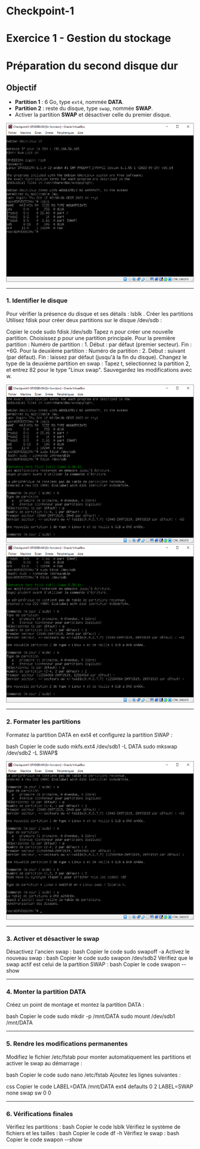# Checkpoint-1
# Exercice 1 - Gestion du stockage 

# Préparation du second disque dur

## Objectif
- **Partition 1** : 6 Go, type `ext4`, nommée **DATA**.
- **Partition 2** : reste du disque, type `swap`, nommée **SWAP**.
- Activer la partition **SWAP** et désactiver celle du premier disque.

![Capture d'écran de la partition](https://github.com/Ect0splash/Checkpoint-1/blob/main/Screenshot/Exercice%201%20-%20Gestion%20du%20stockage/1.PNG)

---

### 1. Identifier le disque
Pour vérifier la présence du disque et ses détails :
lsblk
. Créer les partitions
Utilisez fdisk pour créer deux partitions sur le disque /dev/sdb :


Copier le code
sudo fdisk /dev/sdb
Tapez n pour créer une nouvelle partition.
Choisissez p pour une partition principale.
Pour la première partition :
Numéro de partition : 1.
Début : par défaut (premier secteur).
Fin : +6G.
Pour la deuxième partition :
Numéro de partition : 2.
Début : suivant (par défaut).
Fin : laissez par défaut (jusqu'à la fin du disque).
Changez le type de la deuxième partition en swap :
Tapez t, sélectionnez la partition 2, et entrez 82 pour le type "Linux swap".
Sauvegardez les modifications avec w.

![Capture d'écran de la partition](https://github.com/Ect0splash/Checkpoint-1/blob/main/Screenshot/Exercice%201%20-%20Gestion%20du%20stockage/2%20-%20partition%206g.PNG)
![Capture d'écran de la partition](https://github.com/Ect0splash/Checkpoint-1/blob/main/Screenshot/Exercice%201%20-%20Gestion%20du%20stockage/3%20-%20partition%204g.PNG)

---

### 2. Formater les partitions
Formatez la partition DATA en ext4 et configurez la partition SWAP :

bash
Copier le code
sudo mkfs.ext4 /dev/sdb1 -L DATA
sudo mkswap /dev/sdb2 -L SWAP$

![Capture d'écran de la partition](https://github.com/Ect0splash/Checkpoint-1/blob/main/Screenshot/Exercice%201%20-%20Gestion%20du%20stockage/4%20-swap.PNG)

---

### 3. Activer et désactiver le swap
Désactivez l'ancien swap :
bash
Copier le code
sudo swapoff -a
Activez le nouveau swap :
bash
Copier le code
sudo swapon /dev/sdb2
Vérifiez que le swap actif est celui de la partition SWAP :
bash
Copier le code
swapon --show

---

### 4. Monter la partition DATA
Créez un point de montage et montez la partition DATA :

bash
Copier le code
sudo mkdir -p /mnt/DATA
sudo mount /dev/sdb1 /mnt/DATA

---

### 5. Rendre les modifications permanentes
Modifiez le fichier /etc/fstab pour monter automatiquement les partitions et activer le swap au démarrage :

bash
Copier le code
sudo nano /etc/fstab
Ajoutez les lignes suivantes :

css
Copier le code
LABEL=DATA  /mnt/DATA  ext4  defaults  0  2
LABEL=SWAP  none       swap  sw        0  0

---

### 6. Vérifications finales
Vérifiez les partitions :
bash
Copier le code
lsblk
Vérifiez le système de fichiers et les tailles :
bash
Copier le code
df -h
Vérifiez le swap :
bash
Copier le code
swapon --show

